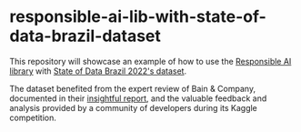 # responsible-ai-lib-with-state-of-data-brazil-dataset

This repository will showcase an example of how to use the [Responsible AI library](https://github.com/microsoft/responsible-ai-toolbox) with [State of Data Brazil 2022's dataset](https://www.kaggle.com/datasets/datahackers/state-of-data-2022).

The dataset benefited from the expert review of Bain & Company, documented in their [insightful report](https://www.bain.com/contentassets/16494c60fcd045188615f05e728385b3/state-of-data2022_um-raio-x-dos-profissionais-de-dados-do-brasil.pdf), 
and the valuable feedback and analysis provided by a community of developers during its Kaggle competition.

